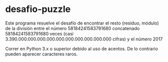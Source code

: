 # desafio-puzzle

Este programa resuelve el desafío de encontrar el resto (residuo, módulo) de la división entre el número 58184241583791680 concatenado 58184241583791680 veces (casi 3.390.000.000.000.000.000.000.000.000.000.000 cifras) y el número 2017

Correr en Python 3.x o superior debido al uso de acentos. De lo contrario pueden aparecer caracteres raros.
